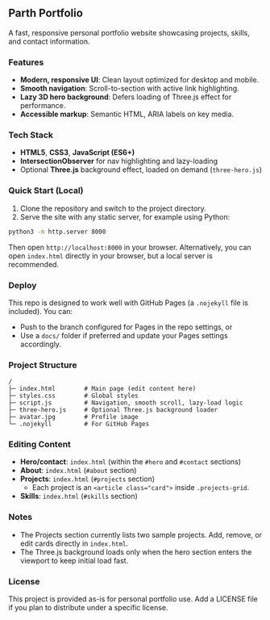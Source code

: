 ## Parth Portfolio

A fast, responsive personal portfolio website showcasing projects, skills, and contact information.

### Features
- **Modern, responsive UI**: Clean layout optimized for desktop and mobile.
- **Smooth navigation**: Scroll-to-section with active link highlighting.
- **Lazy 3D hero background**: Defers loading of Three.js effect for performance.
- **Accessible markup**: Semantic HTML, ARIA labels on key media.

### Tech Stack
- **HTML5**, **CSS3**, **JavaScript (ES6+)**
- **IntersectionObserver** for nav highlighting and lazy-loading
- Optional **Three.js** background effect, loaded on demand (`three-hero.js`)

### Quick Start (Local)
1. Clone the repository and switch to the project directory.
2. Serve the site with any static server, for example using Python:

```bash
python3 -m http.server 8000
```

Then open `http://localhost:8000` in your browser. Alternatively, you can open `index.html` directly in your browser, but a local server is recommended.

### Deploy
This repo is designed to work well with GitHub Pages (a `.nojekyll` file is included). You can:
- Push to the branch configured for Pages in the repo settings, or
- Use a `docs/` folder if preferred and update your Pages settings accordingly.

### Project Structure
```text
/
├─ index.html        # Main page (edit content here)
├─ styles.css        # Global styles
├─ script.js         # Navigation, smooth scroll, lazy-load logic
├─ three-hero.js     # Optional Three.js background loader
├─ avatar.jpg        # Profile image
└─ .nojekyll         # For GitHub Pages
```

### Editing Content
- **Hero/contact**: `index.html` (within the `#hero` and `#contact` sections)
- **About**: `index.html` (`#about` section)
- **Projects**: `index.html` (`#projects` section)
  - Each project is an `<article class="card">` inside `.projects-grid`.
- **Skills**: `index.html` (`#skills` section)

### Notes
- The Projects section currently lists two sample projects. Add, remove, or edit cards directly in `index.html`.
- The Three.js background loads only when the hero section enters the viewport to keep initial load fast.

### License
This project is provided as-is for personal portfolio use. Add a LICENSE file if you plan to distribute under a specific license.

